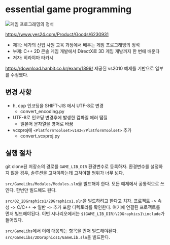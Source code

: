# essential game programming

![게임 프로그래밍의 정석](https://image.yes24.com/momo/TopCate166/MidCate06/16552657.jpg)

https://www.yes24.com/Product/Goods/6230931

* 제목: 세가의 신입 사원 교육 과정에서 배우는 게임 프로그래밍의 정석
* 부제: C++ 2D 콘솔 게임 개발에서 DirectX로 3D 게임 개발까지 한 번에 배운다
* 저자: 히라야마 타카시

https://download.hanbit.co.kr/exam/1899/
제공된 vs2010 예제를 기반으로 일부를 수정했다.

## 변경 사항

* h, cpp 인코딩을 SHIFT-JIS 에서 UTF-8로 변경
	* convert_encoding.py
* UTF-8로 인코딩 변경후에 발생한 컴파일 에러 땜질
	* 일본어 문자열을 영어로 바꿈
* vcxproj에 `<PlatformToolset>v143</PlatformToolset>` 추가
	* convert_vcxproj.py
	
## 실행 절차

git clone된 저장소의 경로를 `GAME_LIB_DIR` 환경변수로 등록하자.
환경변수를 설정하지 않을 경우, 솔루션을 고쳐야하는데 고쳐야할 범위가 너무 넓다.

`src/GameLibs/Modules/Modules.sln`을 빌드해야 한다.
모든 예제에서 공통적으로 쓰인다. 한번만 빌드해도 된다.

`src/02_2DGraphics1/2DGraphics1.sln`을 빌드하려고 한다고 치자.
프로젝트 -> 속성 -> C/C++ -> 일반 -> 추가 포함 디렉토리를 확인한다.
여기에 연결된 프로젝트를 먼저 빌드해야된다.
이번 시나리오에서는 `$(GAME_LIB_DIR)\2DGraphics1\include`가 들어있다.

`src/GameLibs`에서 이에 대응되는 항목을 먼저 빌드해야된다.
`src/GameLibs/2DGraphics1/GameLib.sln`을 빌드한다.
